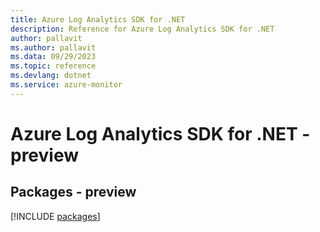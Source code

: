 ```yaml
---
title: Azure Log Analytics SDK for .NET
description: Reference for Azure Log Analytics SDK for .NET
author: pallavit
ms.author: pallavit
ms.data: 09/29/2023
ms.topic: reference
ms.devlang: dotnet
ms.service: azure-monitor
---
```

# Azure Log Analytics SDK for .NET - preview
## Packages - preview
[!INCLUDE [packages](log-analytics-index.md)]
